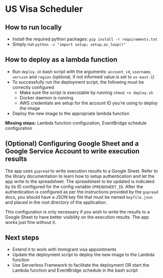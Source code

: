 # US Visa Scheduler

## How to run locally
- Install the required python packages: `pip install -r requirements.txt`
- Simply run `python -c "import setup; setup.as_loop()"`

## How to deploy as a lambda function
- Run `deploy.sh` bash script with the arguments: `account_id`, `username`, `version` and `region` (optional, if not informed value is set to `us-east-1`)
- To successfully run the deployment script, the following must be correctly configured
    - Make sure the script is executable by running `chmod +x deploy.sh`
    - Docker daemon is running
    - AWS credentials are setup for the account ID you're using to deploy the image
- Deploy the new image to the appropriate lambda function

**Missing steps:** Lambda function configuration, EventBridge schedule configuration

## (Optional) Configuring Google Sheet and a Google Service Account to write execution results
The app uses `gspread` to write execution results to a Google Sheet. Refer to the library documentation to learn how to setup authentication and let the app write to the spreadsheet. 
The spreadsheet to be updated is indicated by its ID configured for the config variable `SPREADSHEET_ID`.
After the authentication is configured as per the instructions provided by the `gspread` docs, you should have a JSON key file that must be named `keyfile.json` and placed in the root directory of the application.

This configuration is only necessary if you wish to write the results to a Google Sheet to have better visibility on the execution results. The app works just fine without it.

## Next steps
- Extend it to work with Immigrant visa appointments
- Update the deployment script to deploy the new image to the Lambda function
- Use Serverless Framework to facilitate the deployment OR start the Lambda function and EventBridge schedule in the bash script
